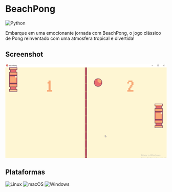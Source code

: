 # BeachPong

![Python](https://img.shields.io/badge/python-3670A0?style=for-the-badge&logo=python&logoColor=ffdd54)

Embarque em uma emocionante jornada  com BeachPong, o jogo clássico de Pong reinventado com uma atmosfera tropical e divertida!

## Screenshot
![](/screenshot/src001.gif)

## Plataformas
![Linux](https://img.shields.io/badge/Linux-FCC624?style=for-the-badge&logo=linux&logoColor=black)
![macOS](https://img.shields.io/badge/mac%20os-000000?style=for-the-badge&logo=macos&logoColor=F0F0F0)
![Windows](https://img.shields.io/badge/Windows-0078D6?style=for-the-badge&logo=windows&logoColor=white)
